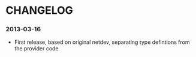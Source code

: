 # CHANGELOG

### 2013-03-16
* First release, based on original netdev, separating type defintions
  from the provider code
